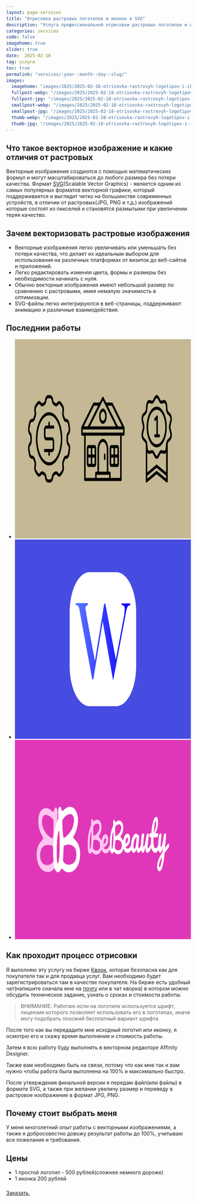 ```yaml
---
layout: page-services
title: "Отрисовка растровых логотипов и иконок в SVG"
description: "Услуга профессиональной отрисовки растровых логотипов и иконок в векторный формат SVG. Быстро и качественно. Бесплатная консультация."
categories: services
code: false
imagehome: true
slider: true
date:  2025-02-18
tag: услуги
toc: true
permalink: "services/:year-:month-:day-:slug/"
images:
  imagehome: "images/2025/2025-02-18-otrisovka-rastrovyh-logotipov-i-ikonok-v-svg/1.jpg" #968x544
  fullpost-webp: "/images/2025/2025-02-18-otrisovka-rastrovyh-logotipov-i-ikonok-v-svg/1.webp" #968x544
  fullpost-jpg: "/images/2025/2025-02-18-otrisovka-rastrovyh-logotipov-i-ikonok-v-svg/1.jpg" #968x544
  smallpost-webp: "/images/2025/2025-02-18-otrisovka-rastrovyh-logotipov-i-ikonok-v-svg/small-post.webp" #436x244
  smallpost-jpg: "/images/2025/2025-02-18-otrisovka-rastrovyh-logotipov-i-ikonok-v-svg/small-post.jpg" #436x244
  thumb-webp: "/images/2025/2025-02-18-otrisovka-rastrovyh-logotipov-i-ikonok-v-svg/thumb-post.webp" #248x140
  thumb-jpg: "/images/2025/2025-02-18-otrisovka-rastrovyh-logotipov-i-ikonok-v-svg/thumb-post.jpg" #248x140
---
```


<h2 id="chto-takoe-vektornoe-izobrazhenie-i-kakie-otlichiya-ot-rastrovyh">Что такое векторное изображение и какие отличия от растровых</h2>
<p>Векторные изображения создаются с помощью математических формул и могут масштабироваться до любого размера без потери качества. Формат <a href="https://ru.wikipedia.org/wiki/SVG" rel="nofollow noopener" target="_blank">SVG</a>(Scalable Vector Graphics) - является одним из самых популярных форматов векторной графики, который поддерживается и выглядит четко на большинстве современных устройств, в отличии от растровых(JPG, PNG и т.д.) изображений которые состоят из пикселей и становятся размытыми при увеличении теряя качество.</p>

<h2 id="zachem-vektorizovat-rastrovye-izobrazheniya">Зачем векторизовать растровые изображения</h2>

<ul>
  <li>Векторные изображения легко увеличивать или уменьшать без потери качества, что делает их идеальным выбором для использования на различных платформах от визиток до веб-сайтов и приложений.</li>
  <li>Легко редактировать изменяя цвета, формы и размеры без необходимости начинать с нуля.</li>
  <li>Обычно векторные изображения имеют небольшой размер по сравнению с растровыми, имея немалую значимость в оптимизации.</li>
  <li>SVG-файлы легко интегрируются в веб-страницы, поддерживают анимацию и различные взаимодействия.</li>
</ul>

<h2 id="poslednii-raboty">Последнии работы</h2>

<section class="splide post-slider">
  <div class="splide__track">
    <ul class="splide__list">
      <li class="splide__slide">
        <img src="/images/2025/2025-02-18-otrisovka-rastrovyh-logotipov-i-ikonok-v-svg/3.svg" width="968" height="544" alt="Работа номер 1">
      </li>
      <li class="splide__slide">
        <img src="/images/2025/2025-02-18-otrisovka-rastrovyh-logotipov-i-ikonok-v-svg/2.svg" width="968" height="544" alt="Работа номер 2">
      </li>
      <li class="splide__slide">
        <img src="/images/2025/2025-02-18-otrisovka-rastrovyh-logotipov-i-ikonok-v-svg/1.svg" width="968" height="544" alt="Работа номер 3">
      </li>
    </ul>
  </div>
</section>

<h2 id="kak-prohodit-protsess-otrisovki">Как проходит процесс отрисовки</h2>

<p>Я выполняю эту услугу на бирже <a href="https://kwork.ru/vector-tracing/17516286/otrisovka-rastrovykh-ikonok-logotipov-v-vektor" rel="nofollow noopener" target="_blank">Кворк</a>, которая безопасна как для покупателя так и для продавца услуг. Вам необходимо будет зарегистрироваться там в качестве покупателя. На бирже есть удобный чат(напишите сначала мне на <a href="mailto:erega74@gmail.com" subject="Отрисовка в векторе">почту</a> или в чат кворка) в котором можно обсудить техническое задание, узнать о сроках и стоимости работы.</p>

<blockquote>ВНИМАНИЕ: Работаю если на логотипе используется шрифт, лицензия которого позволяет использовать его в логотипах, иначе могу подобрать похожий бесплатный вариант шрифта</blockquote>

<p>После того как вы передадите мне исходный логотип или иконку, я осмотрю его и скажу время выполнения и стоимость работы.</p>

<p>Затем я всю работу буду выполнять в векторном редакторе Affinity Designer.</p>

<p>Также вам необходимо быть на связи, потому что как мне так и вам нужно чтобы работа была выполнена на 100% и максимально быстро.</p>

<p>После утверждения финальной версии я передам файл(или файлы) в формате SVG, а также при желании увеличу размер и переведу в растровое изображение в формат JPG, PNG.</p>

<h2 id="pochemu-stoit-vybrat-menya">Почему стоит выбрать меня</h2>

<p>У меня многолетний опыт работы с векторными изображениями, а также я добросовестно довожу результат работы до 100%, учитываю все пожелания и требования.</p>

<h2 id="tseny">Цены</h2>

<ul>
  <li>1 простой логотип - 500 рублей(сложнее немного дороже)</li>
  <li>1 иконка 200 рублей</li>
</ul>


<div class="full-article__button">
  <a class="button" rel="nofollow noreferrer noopener" target="_blank" href="https://kwork.ru/vector-tracing/17516286/otrisovka-rastrovykh-ikonok-logotipov-v-vektor">Заказать
    <svg class="button__icon button__icon--right" width="22" height="22">
      <use xlink:href="/img/sprite.svg#new-tab-ic"></use>
    </svg>
  </a>
</div>

